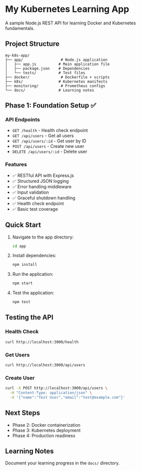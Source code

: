 # My Kubernetes Learning App

A sample Node.js REST API for learning Docker and Kubernetes fundamentals.

## Project Structure

```
my-k8s-app/
├── app/                 # Node.js application
│   ├── app.js          # Main application file
│   ├── package.json    # Dependencies
│   └── tests/          # Test files
├── docker/              # Dockerfile + scripts
├── k8s/                # Kubernetes manifests
├── monitoring/          # Prometheus configs
└── docs/               # Learning notes
```

## Phase 1: Foundation Setup ✅

### API Endpoints

- `GET /health` - Health check endpoint
- `GET /api/users` - Get all users
- `GET /api/users/:id` - Get user by ID
- `POST /api/users` - Create new user
- `DELETE /api/users/:id` - Delete user

### Features

- ✅ RESTful API with Express.js
- ✅ Structured JSON logging
- ✅ Error handling middleware
- ✅ Input validation
- ✅ Graceful shutdown handling
- ✅ Health check endpoint
- ✅ Basic test coverage

## Quick Start

1. Navigate to the app directory:
   ```bash
   cd app
   ```

2. Install dependencies:
   ```bash
   npm install
   ```

3. Run the application:
   ```bash
   npm start
   ```

4. Test the application:
   ```bash
   npm test
   ```

## Testing the API

### Health Check
```bash
curl http://localhost:3000/health
```

### Get Users
```bash
curl http://localhost:3000/api/users
```

### Create User
```bash
curl -X POST http://localhost:3000/api/users \
  -H "Content-Type: application/json" \
  -d '{"name":"Test User","email":"test@example.com"}'
```

## Next Steps

- Phase 2: Docker containerization
- Phase 3: Kubernetes deployment
- Phase 4: Production readiness

## Learning Notes

Document your learning progress in the `docs/` directory.
